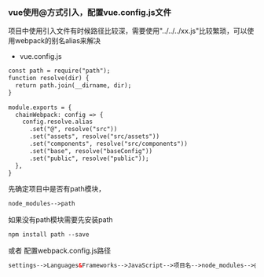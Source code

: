 ### vue使用@方式引入，配置vue.config.js文件
项目中使用引入文件有时候路径比较深，需要使用"../../../xx.js"比较繁琐，可以使用webpack的别名alias来解决
- vue.config.js
```html
const path = require("path");
function resolve(dir) {
  return path.join(__dirname, dir);
}
 
module.exports = {
  chainWebpack: config => {
    config.resolve.alias
      .set("@", resolve("src"))
      .set("assets", resolve("src/assets"))
      .set("components", resolve("src/components"))
      .set("base", resolve("baseConfig"))
      .set("public", resolve("public"));
  },
}
```
先确定项目中是否有path模块，
```html
node_modules-->path
```
如果没有path模块需要先安装path
```html
npm install path --save
```
或者
配置webpack.config.js路径
```html
settings-->Languages&Frameworks-->JavaScript-->项目名-->node_modules-->@vue-->@cli-service-->webpack.config.js
```

